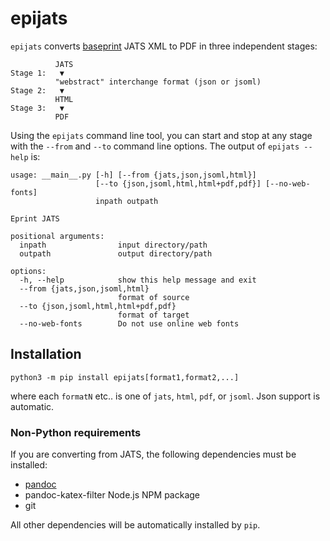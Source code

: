 epijats
=======

`epijats` converts [baseprint](https://baseprints.singlesource.pub)
JATS XML to PDF in three independent stages:

```
          JATS
Stage 1:   ▼
          "webstract" interchange format (json or jsoml)
Stage 2:   ▼
          HTML
Stage 3:   ▼
          PDF
```

Using the `epijats` command line tool, you can start and stop at any stage with the
`--from` and `--to` command line options. The output of `epijats --help` is:

```
usage: __main__.py [-h] [--from {jats,json,jsoml,html}]
                   [--to {json,jsoml,html,html+pdf,pdf}] [--no-web-fonts]
                   inpath outpath

Eprint JATS

positional arguments:
  inpath                input directory/path
  outpath               output directory/path

options:
  -h, --help            show this help message and exit
  --from {jats,json,jsoml,html}
                        format of source
  --to {json,jsoml,html,html+pdf,pdf}
                        format of target
  --no-web-fonts        Do not use online web fonts
```


Installation
------------

```
python3 -m pip install epijats[format1,format2,...]
```
where each `formatN` etc.. is one of `jats`, `html`, `pdf`, or `jsoml`.
Json support is automatic.


### Non-Python requirements

If you are converting from JATS, the following dependencies must be installed:

<ul>
  <li> <a href="https://pandoc.org">pandoc</a>
  <li> pandoc-katex-filter Node.js NPM package
  <li> git
</ul>

All other dependencies will be automatically installed by `pip`.
